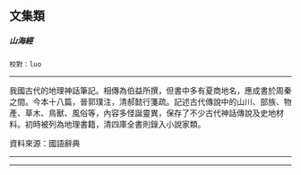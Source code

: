 

## 文集類

##### 山海經
`校對：luo`

* * *

我國古代的地理神話筆記。相傳為伯益所撰，但書中多有夏商地名，應成書於周秦之間。今本十八篇，晉郭璞注，清郝懿行箋疏。記述古代傳說中的山川、部族、物產、草木、鳥獸、風俗等，內容多怪誕靈異，保存了不少古代神話傳說及史地材料。初時被列為地理書籍，清四庫全書則錄入小說家類。

資料來源：國語辭典

* * *

* * *

